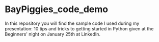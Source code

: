 # BayPiggies_code_demo
In this repository you will find the sample code I used during my presentation: 10 tips and tricks to getting started in Python given at the Beginners' night on January 25th at LinkedIn.

